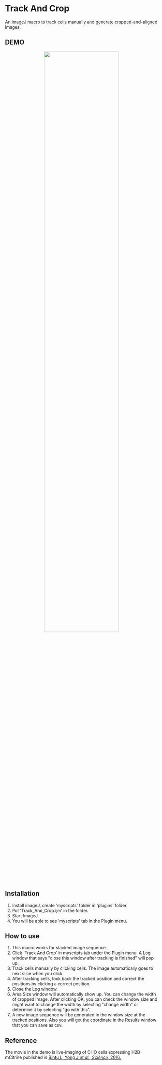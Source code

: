# Track And Crop
An imageJ macro to track cells manually and generate cropped-and-aligned images.  

## DEMO
<div align="center">
<img src="https://user-images.githubusercontent.com/40162543/101269983-36f2ca00-3729-11eb-8181-dc63dda8acc7.gif" width="70%">
</div>

## Installation
1. Install imageJ, create 'myscripts' folder in 'plugins' folder.
2. Put 'Track_And_Crop.ijm' in the folder.
3. Start ImageJ.
4. You will be able to see 'myscripts' tab in the Plugin menu. 

## How to use
1. This macro works for stacked image sequence.  
2. Click 'Track And Crop' in myscripts tab under the Plugin menu.  A Log window that says "close this window after tracking is finished" will pop up.  
3. Track cells manually by clicking cells.  The image automatically goes to next slice when you click.  
4. After tracking cells, look back the tracked position and correct the positions by clicking a correct position.  
5.  Close the Log window.  
6. Area Size window will automatically show up.  You can change the width of cropped image.  After clicking OK, you can check the window size and might want to change the width by selecting "change width" or determine it by selecting "go with this".  
7. A new image sequence will be generated in the window size at the tracked positions.  Also you will get the coordinate in the Results window that you can save as csv.  

## Reference  
The movie in the demo is live-imaging of CHO cells expressing H2B-mCitrine published in [Bintu L, Yong J *et al.*, *Science*, 2016.](https://science.sciencemag.org/content/351/6274/720)
